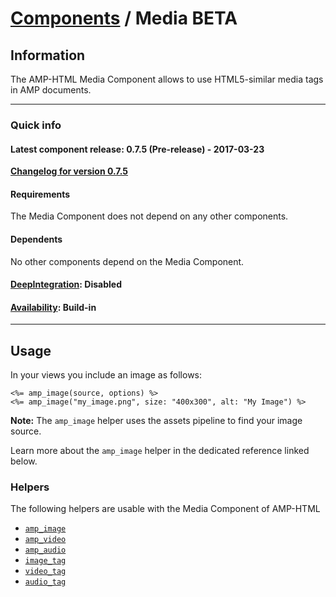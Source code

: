 
# [Components](https://github.com/slooob/amp-html/tree/master/lib/amp-html/components/docs) / Media BETA


## Information

The AMP-HTML Media Component allows to use HTML5-similar media tags in AMP documents.

---

### Quick info

#### Latest component release: 0.7.5 (Pre-release) - 2017-03-23

[**Changelog for version 0.7.5**](https://github.com/slooob/amp-html/blob/master/CHANGELOG.md#075-pre-release---2017-03-23)

#### Requirements

The Media Component does not depend on any other components.

#### Dependents

No other components depend on the Media Component.

#### [DeepIntegration](https://github.com/slooob/amp-html/tree/master/lib/amp-html/components/docs#deepintegration-components): Disabled

#### [Availability](https://github.com/slooob/amp-html/tree/master/lib/amp-html/components/docs#availability-of-components): Build-in

---

## Usage

In your views you include an image as follows:

    <%= amp_image(source, options) %>
    <%= amp_image("my_image.png", size: "400x300", alt: "My Image") %>

**Note:** The `amp_image` helper uses the assets pipeline to find your image source.

Learn more about the `amp_image` helper in the dedicated reference linked below.


### Helpers

The following helpers are usable with the Media Component of AMP-HTML

* [`amp_image`](https://github.com/slooob/amp-html/blob/master/lib/amp-html/helpers/docs/amp_image.md)
* [`amp_video`](https://github.com/slooob/amp-html/blob/master/lib/amp-html/helpers/docs/amp_video.md)
* [`amp_audio`](https://github.com/slooob/amp-html/blob/master/lib/amp-html/helpers/docs/amp_audio.md)
* [`image_tag`](https://github.com/slooob/amp-html/blob/master/lib/amp-html/helpers/docs/image_tag.md)
* [`video_tag`](https://github.com/slooob/amp-html/blob/master/lib/amp-html/helpers/docs/video_tag.md)
* [`audio_tag`](https://github.com/slooob/amp-html/blob/master/lib/amp-html/helpers/docs/audio_tag.md)
